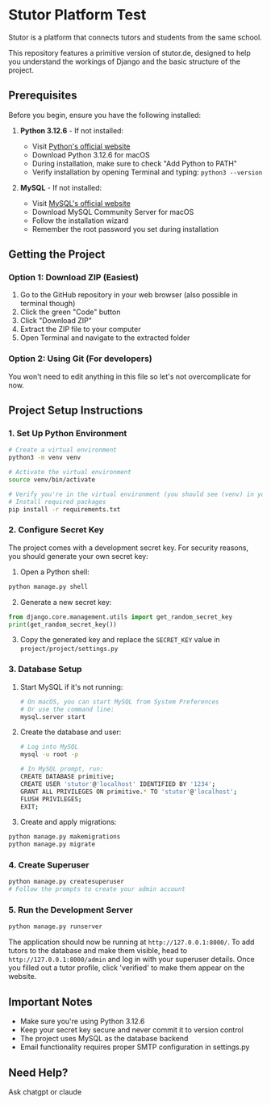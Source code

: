 # Stutor Platform Test

Stutor is a platform that connects tutors and students from the same school. 

This repository features a primitive version of stutor.de, 
designed to help you understand the workings of
Django and the basic structure of the project.

## Prerequisites

Before you begin, ensure you have the following installed:

1. **Python 3.12.6** - If not installed:
   - Visit [Python's official website](https://www.python.org/downloads/)
   - Download Python 3.12.6 for macOS
   - During installation, make sure to check "Add Python to PATH"
   - Verify installation by opening Terminal and typing: `python3 --version`

2. **MySQL** - If not installed:
   - Visit [MySQL's official website](https://dev.mysql.com/downloads/mysql/)
   - Download MySQL Community Server for macOS
   - Follow the installation wizard
   - Remember the root password you set during installation

## Getting the Project

### Option 1: Download ZIP (Easiest)
1. Go to the GitHub repository in your web browser (also possible in terminal though)
2. Click the green "Code" button
3. Click "Download ZIP"
4. Extract the ZIP file to your computer
5. Open Terminal and navigate to the extracted folder

### Option 2: Using Git (For developers)
You won't need to edit anything in this file so let's not overcomplicate for now.

## Project Setup Instructions

### 1. Set Up Python Environment
```bash
# Create a virtual environment
python3 -m venv venv

# Activate the virtual environment
source venv/bin/activate

# Verify you're in the virtual environment (you should see (venv) in your terminal)
# Install required packages
pip install -r requirements.txt
```

### 2. Configure Secret Key
The project comes with a development secret key. For security reasons, you should generate your own secret key:

1. Open a Python shell:
```bash
python manage.py shell
```

2. Generate a new secret key:
```python
from django.core.management.utils import get_random_secret_key
print(get_random_secret_key())
```

3. Copy the generated key and replace the `SECRET_KEY` value in `project/project/settings.py`

### 3. Database Setup
1. Start MySQL if it's not running:
   ```bash
   # On macOS, you can start MySQL from System Preferences
   # Or use the command line:
   mysql.server start
   ```

2. Create the database and user:
   ```bash
   # Log into MySQL
   mysql -u root -p
   
   # In MySQL prompt, run:
   CREATE DATABASE primitive;
   CREATE USER 'stutor'@'localhost' IDENTIFIED BY '1234';
   GRANT ALL PRIVILEGES ON primitive.* TO 'stutor'@'localhost';
   FLUSH PRIVILEGES;
   EXIT;
   ```

3. Create and apply migrations:
```bash
python manage.py makemigrations
python manage.py migrate
```

### 4. Create Superuser
```bash
python manage.py createsuperuser
# Follow the prompts to create your admin account
```

### 5. Run the Development Server
```bash
python manage.py runserver
```

The application should now be running at `http://127.0.0.1:8000/`. To add tutors to the database and make them visible, head to `http://127.0.0.1:8000/admin` and log in with your superuser details. Once you filled out a tutor profile, click 'verified' to make them appear on the website. 


## Important Notes
- Make sure you're using Python 3.12.6
- Keep your secret key secure and never commit it to version control
- The project uses MySQL as the database backend
- Email functionality requires proper SMTP configuration in settings.py

## Need Help?
Ask chatgpt or claude
